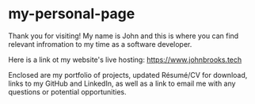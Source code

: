 # my-personal-page

Thank you for visiting! My name is John and this is where you can find relevant infromation to my time as a software developer. 

Here is a link ot my website's live hosting: https://www.johnbrooks.tech

Enclosed are my portfolio of projects, updated Résumé/CV for download, links to my GitHub and LinkedIn, as well as a link to email me with any questions or potential opportunities.
